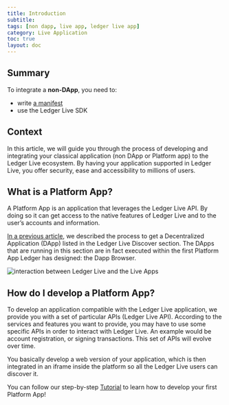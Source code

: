 ```yaml
---
title: Introduction
subtitle:
tags: [non dapp, live app, ledger live app]
category: Live Application
toc: true
layout: doc
---
```


## Summary

To integrate a **non-DApp**, you need to: 
- write [a manifest](../reference/manifest)
- use the Ledger Live SDK

## Context

In this article, we will guide you through the process of developing and integrating your classical application (non DApp or Platform app) to the Ledger Live ecosystem. By having your application supported in Ledger Live, you offer security, ease and accessibility to millions of users.

## What is a Platform App?

A Platform App is an application that leverages the Ledger Live API. By doing so it can get access to the native features of Ledger Live and to the user’s accounts and information.

[In a previous article](../../dapp/dapp-customisation/), we described the process to get a Decentralized Application (DApp) listed in the Ledger Live Discover section. The DApps that are running in this section are in fact executed within the first Platform App Ledger has designed: the Dapp Browser.

![interaction between Ledger Live and the Live Apps](../images/ledger_live_interaction_live_apps.png "interaction between Ledger Live and the Live Apps")

## How do I develop a Platform App? 

To develop an application compatible with the Ledger Live application, we provide you with a set of particular APIs (Ledger Live API). According to the services and features you want to provide, you may have to use some specific APIs in order to interact with Ledger Live. An example would be account registration, or signing transactions. This set of APIs will evolve over time. 

You basically develop a web version of your application, which is then integrated in an iframe inside the platform so all the Ledger Live users can discover it.

You can follow our step-by-step [Tutorial](../tutorial/introduction) to learn how to develop your first Platform App!
